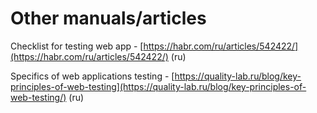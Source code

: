 # Other manuals/articles

Checklist for testing web app - [https://habr.com/ru/articles/542422/](https://habr.com/ru/articles/542422/) (ru)

Specifics of web applications testing - [https://quality-lab.ru/blog/key-principles-of-web-testing](https://quality-lab.ru/blog/key-principles-of-web-testing/) (ru)

